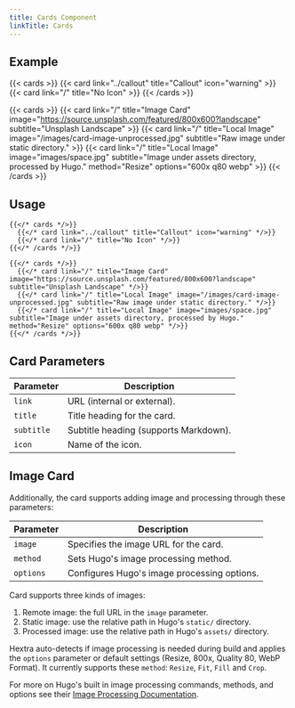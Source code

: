```yaml
---
title: Cards Component
linkTitle: Cards
---
```


## Example

{{< cards >}}
  {{< card link="../callout" title="Callout" icon="warning" >}}
  {{< card link="/" title="No Icon" >}}
{{< /cards >}}

{{< cards >}}
  {{< card link="/" title="Image Card" image="https://source.unsplash.com/featured/800x600?landscape" subtitle="Unsplash Landscape" >}}
  {{< card link="/" title="Local Image" image="/images/card-image-unprocessed.jpg" subtitle="Raw image under static directory." >}}
  {{< card link="/" title="Local Image" image="images/space.jpg" subtitle="Image under assets directory, processed by Hugo." method="Resize" options="600x q80 webp" >}}
{{< /cards >}}

## Usage

```
{{</* cards */>}}
  {{</* card link="../callout" title="Callout" icon="warning" */>}}
  {{</* card link="/" title="No Icon" */>}}
{{</* /cards */>}}
```

```
{{</* cards */>}}
  {{</* card link="/" title="Image Card" image="https://source.unsplash.com/featured/800x600?landscape" subtitle="Unsplash Landscape" */>}}
  {{</* card link="/" title="Local Image" image="/images/card-image-unprocessed.jpg" subtitle="Raw image under static directory." */>}}
  {{</* card link="/" title="Local Image" image="images/space.jpg" subtitle="Image under assets directory, processed by Hugo." method="Resize" options="600x q80 webp" */>}}
{{</* /cards */>}}
```

## Card Parameters

| Parameter  | Description                           |
|----------- |---------------------------------------|
| `link`     | URL (internal or external).           |
| `title`    | Title heading for the card.           |
| `subtitle` | Subtitle heading (supports Markdown). |
| `icon`     | Name of the icon.                     |

## Image Card

Additionally, the card supports adding image and processing through these parameters:

| Parameter  | Description                                 |
|----------- |---------------------------------------------|
| `image`    | Specifies the image URL for the card.       |
| `method`   | Sets Hugo's image processing method.        |
| `options`  | Configures Hugo's image processing options. |

Card supports three kinds of images:

1. Remote image: the full URL in the `image` parameter.
2. Static image: use the relative path in Hugo's `static/` directory.
3. Processed image: use the relative path in Hugo's `assets/` directory.

Hextra auto-detects if image processing is needed during build and applies the `options` parameter or default settings (Resize, 800x, Quality 80, WebP Format).
It currently supports these `method`: `Resize`, `Fit`, `Fill` and `Crop`.

For more on Hugo's built in image processing commands, methods, and options see their [Image Processing Documentation](https://gohugo.io/content-management/image-processing/).
